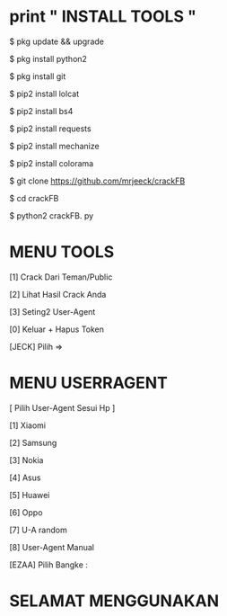 # print " INSTALL TOOLS "
$ pkg update && upgrade

$ pkg install python2

$ pkg install git

$ pip2 install lolcat

$ pip2 install bs4

$ pip2 install requests

$ pip2 install mechanize

$ pip2 install colorama


$ git clone https://github.com/mrjeeck/crackFB

$ cd crackFB



$ python2 crackFB. py

# MENU TOOLS 
[1] Crack Dari Teman/Public

 [2] Lihat Hasil Crack Anda    
 
 [3] Seting2 User-Agent
 
 [0] Keluar + Hapus Token
 

 [JECK] Pilih =>
 
 # MENU USERRAGENT
 
 [ Pilih User-Agent Sesui Hp ]

 [1] Xiaomi
 
 [2] Samsung
 
 [3] Nokia
 
 [4] Asus
 
 [5] Huawei
 
 [6] Oppo
 
 [7] U-A random
 
 [8] User-Agent Manual

 [EZAA] Pilih Bangke :
 
 # SELAMAT MENGGUNAKAN 
